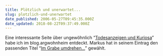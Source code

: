 ```yaml
---
title: Plötzlich und unerwartet...
slug: plotzlich-und-unerwartet
date_published: 2006-05-27T09:45:35.000Z
date_updated: 2018-08-22T09:37:49.000Z
---
```


Eine interessante Seite über ungewöhnlich &ldquo;[Todesanzeigen und Kuriosa](http://www.todesanzeigensammlung.de/)&rdquo; habe ich im blog.argwohnheim entdeckt. Markus hat in seinem Eintrag den passenden Titel &ldquo;[Im Grabe umdrehen&hellip;](http://blog.argwohnheim.de/2006/05/25/im-grabe-umdrehen/)&rdquo; gewählt.
